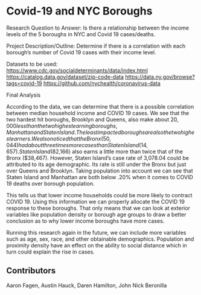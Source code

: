 # Covid-19 and NYC Boroughs
Research Question to Answer: Is there a relationship between the income levels of the 5 boroughs in NYC and Covid 19 cases/deaths.

Project Description/Outline: Determine if there is a correlation with each borough’s number of Covid 19 cases with their income level.

Datasets to be used: 
https://www.cdc.gov/socialdeterminants/data/index.html 
https://catalog.data.gov/dataset/zip-code-data 
https://data.ny.gov/browse?tags=covid-19 
https://github.com/nychealth/coronavirus-data 

Final Analysis

According to the data, we can determine that there is a possible correlation between median household income and COVID 19 cases. We see that the two hardest hit boroughs, Brooklyn and Queens, also make about $20,000 less than the two highest earning boroughs, Manhattan and Staten Island. The least impacted boroughs are also the two highest earners. We also noticed that the Bronx (50,044) had about three times more cases than Staten Island (14,657). Staten Island ($82,166) also earns a little more than twice that of the Bronx ($38,467). However, Staten Island’s case rate of 3,078.04 could be attributed to its age demographic. Its rate is still under the Bronx but just over Queens and Brooklyn. Taking population into account we can see that Staten Island and Manhattan are both below .20% when it comes to COVID 19 deaths over borough population.


This tells us that lower income households could be more likely to contract COVID 19. Using this information we can properly allocate the COVID 19 response to these boroughs. That only means that we can look at exterior variables like population density or borough age groups to draw a better conclusion as to why lower income boroughs have more cases. 

Running this research again in the future, we can include more variables such as age, sex, race, and other obtainable demographics. Population and proximity density have an effect on the ability to social distance which in turn could explain the rise in cases.


## Contributors
Aaron Fagen, Austin Hauck, Daren Hamilton, John Nick Beronilla
